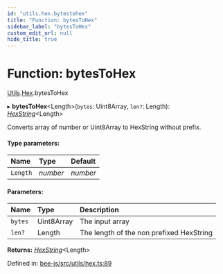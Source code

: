```yaml
---
id: "utils.hex.bytestohex"
title: "Function: bytesToHex"
sidebar_label: "bytesToHex"
custom_edit_url: null
hide_title: true
---
```


# Function: bytesToHex

[Utils](../modules/utils.md).[Hex](../modules/utils.hex.md).bytesToHex

▸ **bytesToHex**<Length\>(`bytes`: Uint8Array, `len?`: Length): [*HexString*](../types/utils.hex.hexstring.md)<Length\>

Converts array of number or Uint8Array to HexString without prefix.

#### Type parameters:

Name | Type | Default |
:------ | :------ | :------ |
`Length` | *number* | *number* |

#### Parameters:

Name | Type | Description |
:------ | :------ | :------ |
`bytes` | Uint8Array | The input array   |
`len?` | Length | The length of the non prefixed HexString    |

**Returns:** [*HexString*](../types/utils.hex.hexstring.md)<Length\>

Defined in: [bee-js/src/utils/hex.ts:89](https://github.com/ethersphere/bee-js/blob/8087a81/src/utils/hex.ts#L89)
